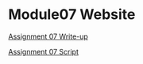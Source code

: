# Module07 Website


[Assignment 07 Write-up](https://github.com/LofiLogan/IntroToProg-Python-Mod07/blob/main/docs/Assignment07%20Paper.pdf)

[Assignment 07 Script](https://github.com/LofiLogan/IntroToProg-Python-Mod07/blob/main/docs/Assignment07.py)

